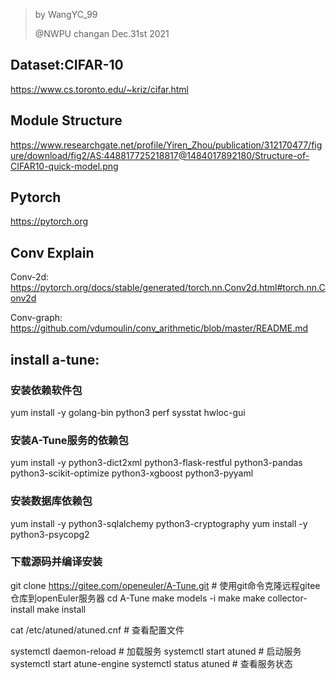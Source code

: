 > by WangYC_99
>
> @NWPU changan Dec.31st 2021



## Dataset:CIFAR-10

https://www.cs.toronto.edu/~kriz/cifar.html



## Module Structure

https://www.researchgate.net/profile/Yiren_Zhou/publication/312170477/figure/download/fig2/AS:448817725218817@1484017892180/Structure-of-CIFAR10-quick-model.png



## Pytorch

https://pytorch.org



## Conv Explain

Conv-2d: https://pytorch.org/docs/stable/generated/torch.nn.Conv2d.html#torch.nn.Conv2d

Conv-graph: https://github.com/vdumoulin/conv_arithmetic/blob/master/README.md

## install a-tune:
### 安装依赖软件包
yum install -y golang-bin python3 perf sysstat hwloc-gui
​
### 安装A-Tune服务的依赖包
yum install -y python3-dict2xml python3-flask-restful python3-pandas python3-scikit-optimize python3-xgboost python3-pyyaml
​
### 安装数据库依赖包
yum install -y python3-sqlalchemy python3-cryptography
yum install -y python3-psycopg2
​
### 下载源码并编译安装
git clone https://gitee.com/openeuler/A-Tune.git    # 使用git命令克隆远程gitee仓库到openEuler服务器
cd A-Tune
make models -i
make
make collector-install
make install


cat /etc/atuned/atuned.cnf  # 查看配置文件

systemctl daemon-reload # 加载服务
systemctl start atuned  # 启动服务
systemctl start atune-engine
systemctl status atuned # 查看服务状态
